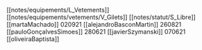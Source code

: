[[notes/equipements/L_Vetements]] [[notes/equipements/vetements/V_Gilets]] [[notes/statut/S_Libre]]
[[martaMachado]]
020921 [[alejandroBasconMartin]]
260821 [[pauloGonçalvesSimoes]]
280621 [[javierSzymanski]]
070621 [[oliveiraBaptista]]